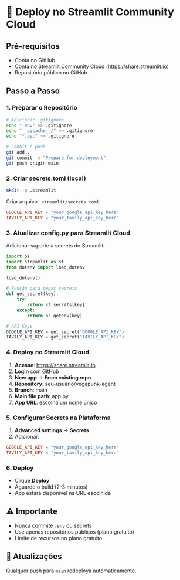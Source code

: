 # 🚀 Deploy no Streamlit Community Cloud

## Pré-requisitos
- Conta no GitHub
- Conta no Streamlit Community Cloud (https://share.streamlit.io)
- Repositório público no GitHub

## Passo a Passo

### 1. Preparar o Repositório
```bash
# Adicionar .gitignore
echo ".env" >> .gitignore
echo "__pycache__/" >> .gitignore
echo "*.pyc" >> .gitignore

# Commit e push
git add .
git commit -m "Prepare for deployment"
git push origin main
```

### 2. Criar secrets.toml (local)
```bash
mkdir -p .streamlit
```

Criar arquivo `.streamlit/secrets.toml`:
```toml
GOOGLE_API_KEY = "your_google_api_key_here"
TAVILY_API_KEY = "your_tavily_api_key_here"
```

### 3. Atualizar config.py para Streamlit Cloud
Adicionar suporte a secrets do Streamlit:
```python
import os
import streamlit as st
from dotenv import load_dotenv

load_dotenv()

# Função para pegar secrets
def get_secret(key):
    try:
        return st.secrets[key]
    except:
        return os.getenv(key)

# API Keys
GOOGLE_API_KEY = get_secret("GOOGLE_API_KEY")
TAVILY_API_KEY = get_secret("TAVILY_API_KEY")
```

### 4. Deploy no Streamlit Cloud

1. **Acesse**: https://share.streamlit.io
2. **Login** com GitHub
3. **New app** → **From existing repo**
4. **Repository**: seu-usuario/vegapunk-agent
5. **Branch**: main
6. **Main file path**: app.py
7. **App URL**: escolha um nome único

### 5. Configurar Secrets na Plataforma

1. **Advanced settings** → **Secrets**
2. Adicionar:
```toml
GOOGLE_API_KEY = "your_google_api_key_here"
TAVILY_API_KEY = "your_tavily_api_key_here"
```

### 6. Deploy
- Clique **Deploy**
- Aguarde o build (2-3 minutos)
- App estará disponível na URL escolhida

## ⚠️ Importante
- Nunca commite `.env` ou secrets
- Use apenas repositórios públicos (plano gratuito)
- Limite de recursos no plano gratuito

## 🔄 Atualizações
Qualquer push para `main` redeploya automaticamente.